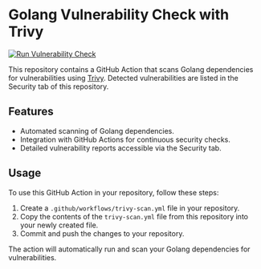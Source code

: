 # Golang Vulnerability Check with Trivy

[![Run Vulnerability Check](https://github.com/gamertense/golang-trivy-scan/actions/workflows/trivy-scan.yml/badge.svg)](https://github.com/gamertense/golang-trivy-scan/actions/workflows/trivy-scan.yml)

This repository contains a GitHub Action that scans Golang dependencies for vulnerabilities using [Trivy](https://trivy.dev/). Detected vulnerabilities are listed in the Security tab of this repository.

## Features

- Automated scanning of Golang dependencies.
- Integration with GitHub Actions for continuous security checks.
- Detailed vulnerability reports accessible via the Security tab.

## Usage

To use this GitHub Action in your repository, follow these steps:

1. Create a `.github/workflows/trivy-scan.yml` file in your repository.
2. Copy the contents of the `trivy-scan.yml` file from this repository into your newly created file.
3. Commit and push the changes to your repository.

The action will automatically run and scan your Golang dependencies for vulnerabilities.

